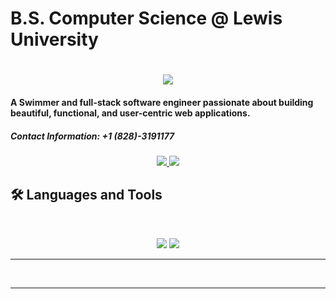 # B.S. Computer Science @ Lewis University
<h1 align="center">
    <img src="https://readme-typing-svg.herokuapp.com/?font=Inter&size=48&center=true&vCenter=true&width=500&height=70&color=4493F8&duration=4000&lines=Hi+There!;+I'm+Andres+Bodington!;" />
</h1>

#### A Swimmer and full-stack software engineer passionate about building beautiful, functional, and user-centric web applications.

##### Contact Information: +1 (828)-3191177

<div align="center">
  <a href="aebodington27@gmail.com">
    <img src="https://img.shields.io/badge/Gmail-333333?style=for-the-badge&logo=gmail&logoColor=red" />
  </a>
  <a href="https://linkedin.com/in/andresbodington" target="_blank">
    <img src="https://img.shields.io/badge/LinkedIn-0077B5?style=for-the-badge&logo=linkedin&logoColor=white" target="_blank" />
  </a>
</div>

## 🛠️ Languages and Tools

<br>
<p align="center">
  <img src="https://skillicons.dev/icons?i=java,cpp,python" />
  <img src="https://skillicons.dev/icons?i=html,css,d3,git,github" />
</p>
<hr>
<br>



<hr>
